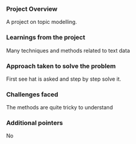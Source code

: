 ### Project Overview

 A project on topic modelling.


### Learnings from the project

 Many techniques and methods related to text data


### Approach taken to solve the problem

 First see hat is asked and step by step solve it.


### Challenges faced

 The methods are quite tricky to understand


### Additional pointers

 No


